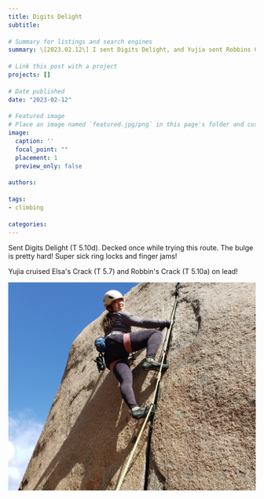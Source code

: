 ```yaml
---
title: Digits Delight
subtitle: 

# Summary for listings and search engines
summary: \[2023.02.12\] I sent Digits Delight, and Yujia sent Robbins Crack!

# Link this post with a project
projects: []

# Date published
date: "2023-02-12"

# Featured image
# Place an image named `featured.jpg/png` in this page's folder and customize its options here.
image:
  caption: ''
  focal_point: ""
  placement: 1
  preview_only: false

authors:

tags:
- climbing

categories:
---
```


Sent Digits Delight (T 5.10d). Decked once while trying this route. The bulge is pretty hard! Super sick ring locks and finger jams!

Yujia cruised Elsa's Crack (T 5.7) and Robbin's Crack (T 5.10a) on lead!

![screen reader text](yujia.jpg "Robbin's Crack")
